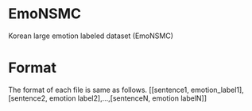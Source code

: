 # EmoNSMC
Korean large emotion labeled dataset (EmoNSMC)

# Format
The format of each file is same as follows.
[[sentence1, emotion_label1], [sentence2, emotion label2],...,[sentenceN, emotion labelN]]
